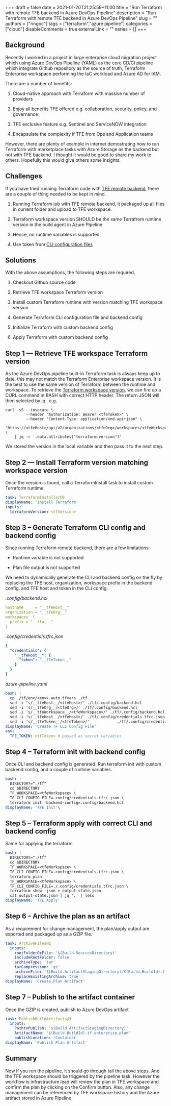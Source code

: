 +++ 
draft = false
date = 2021-01-20T21:25:59+11:00
title = "Run Terraform with remote TFE backend in Azure DevOps Pipeline"
description = "Run Terraform with remote TFE backend in Azure DevOps Pipeline"
slug = ""
authors = ["ringoc"]
tags = ["terraform","azure pipeline"]
categories = ["cloud"]
disableComments = true
externalLink = ""
series = []
+++

## Background

Recently I worked in a project in large enterprise cloud migration project which using Azure DevOps Pipeline (YAML) as the core CD/CI pipeline which integrate Github repository as the source of truth, Terraform Enterprise workspace performing the IaC workload and Azure AD for IAM.

There are a number of benefits:

1. Cloud-native approach with Terraform with massive number of providers

1. Enjoy all benefits TFE offered e.g. collaboration, security, policy, and governance

1. TFE exclusive feature e.g. Sentinel and ServiceNOW integration

1. Encapsulate the complexity if TFE from Ops and Application teams

However, there are plenty of example in internet demostrating how to run Terraform with marketplace tasks with Azure Storage as the backend but not with TFE backend. I thought it would be good to share my work to others. Hopefully this would give others some insights.

## Challenges

If you have tried running Terraform code with [TFE remote backend](https://www.terraform.io/docs/backends/types/remote.html), there are a couple of thing needed to be kept in mind.

1. Running Terraform job with TFE remote backend, it packaged up all files in current folder and upload to TFE workspace.

1. Terraform workspace version SHOULD be the same Terrafrom runtime version in the build agent in Azure Pipeline

1. Hence, no runtime variables is supported

1. Use token from [CLI configuration files](https://www.terraform.io/docs/commands/cli-config.html)

## Solutions

With the above assumptions, the following steps are required.

1. Checkout Github source code

1. Retrieve TFE workspace Terraform version

1. Install custom Terraform runtime with version matching TFE workspace version

1. Generate Terraform CLI configuration file and backend config

1. Initialize Terraform with custom backend config

1. Apply Terraform with custom backend config

## Step 1 — Retrieve TFE workspace Terraform version

As the Azure DevOps pipeline built-in Terraform task is always keep up to date, this may not match the Terraform Enterprise workspace version. It is the best to use the same version of Terraform between the runtime and workspace. To retrieve the [Terraform workspace version](https://www.terraform.io/docs/cloud/api/workspaces.html), we can fire up a CURL command in BASH with correct HTTP header. The return JSON will then selected by jq . e.g.
```shell
curl -sS --insecure \
         --header "Authorization: Bearer <tfeToken>" \ 
         --header "Content-Type: application/vnd.api+json" \    
         "https://<tfeHost>/api/v2/organizations/<tfeOrg>/workspaces/<tfeWorkspace>" \
    | jq -r '.data.attributes["terraform-version"]'

```
    
We stored the version in the local variable and then pass it to the next step.

## Step 2 — Install Terraform version matching workspace version

Once the version is found, call a TerraformInstall task to install custom Terraform runtime.
```yaml
task: TerraformInstaller@0     
displayName: 'Install Terraform'     
inputs:       
  terraformVersion: <tfVersion>
```
## Step 3 – Generate Terraform CLI config and backend config

Since running Terraform remote backend, there are a few limitations:

* Runtime variable is not supported

* Plan file output is not supported

We need to dynamically generate the CLI and backend config on the fly by replacing the TFE host, organization, workspace prefix in the backend config. and TFE host and token in the CLI config.

*.config/backend.hcl*
```yaml
hostname     = "__tfeHost__"
organization = "__tfeOrg__"
workspaces  {
  prefix = "__tla__-"
}
```

*.config/credentials.tfrc.json*
```yaml
{
  "credentials": {
    "__tfeHost__": {
      "token": "__tfeToken__"
    }
  }
}
```

*azure-pipeline.yaml*
```yaml
bash: |       
  cp ./tf/env/<env>.auto.tfvars ./tf    
  sed -i 's/__tfeHost__/<tfeHost>/' ./tf/.config/backend.hcl       
  sed -i 's/__tfeOrg__/<tfeOrg>/' ./tf/.config/backend.hcl       
  sed -i 's/__tfeWorkspace__/<tfeWorkspace>/' ./tf/.config/backend.hcl       
  sed -i 's/__tfeHost__/<tfeHost>/' ./tf/.config/credentials.tfrc.json         
  sed -i 's/__tfeToken__/<tfeToken>/'            ./tf/.config/credentials.tfrc.json     
displayName: 'Create TF CLI Config File'     
env:       
  TFE_TOKEN: <tfToken> # passed as secret variables
```


## Step 4 – Terraform init with backend config

Once CLI and backend config is generated. Run terraform init with custom backend config, and a couple of runtime variables.
```yaml
bash: |       
  DIRECTORY="./tf"       
  cd $DIRECTORY       
  TF_WORKSPACE=<tfeWorkspace> \
  TF_CLI_CONFIG_FILE=.config/credentials.tfrc.json \
  terraform init -backend-config=.config/backend.hcl     
displayName: 'TFE Init'\
```
    

## Step 5 – Terraform apply with correct CLI and backend config

Same for applying the terraform
```yaml
bash: |       
  DIRECTORY="./tf"       
  cd $DIRECTORY       
  TF_WORKSPACE=<tfeWorkspace> \    
  TF_CLI_CONFIG_FILE=.config/credentials.tfrc.json \
  terraform plan 
  TF_WORKSPACE=<tfeWorkspace> \
  TF_CLI_CONFIG_FILE=./.config/credentials.tfrc.json \
  terraform show -json > output-state.json       
  cat output-state.json | jq '.' | less     
displayName: 'TFE Apply'
```

## Step 6 – Archive the plan as an artifact

As a requirement for change management, the plan/apply output are exported and packaged up as a GZIP file.
```yaml
task: ArchiveFiles@2     
  inputs:       
    rootFolderOrFile: '$(Build.SourcesDirectory)'            
    includeRootFolder: false       
    archiveType: 'tar'       
    tarCompression: 'gz'       
    archiveFile: '$(Build.ArtifactStagingDirectory)/$(Build.BuildId).tfplan.tgz'       
    replaceExistingArchive: true       
displayName: 'Create Plan Artifact'
```

## Step 7 – Publish to the artifact container

Once the GZIP is created, publish to Azure DevOps artifact
```yaml
task: PublishBuildArtifacts@1     
  inputs:       
    PathtoPublish: '$(Build.ArtifactStagingDirectory)'       
    ArtifactName: '$(Build.BuildId).tf.enterprise.plan'           
    publishLocation: 'Container'       
displayName: 'Publish Plan Artifact'
```

## Summary

Now if you run the pipeline, it should go through tall the above steps. And the TFE workspace should be triggered by the pipeline task. However the workflow is infrastructure lead will review the plan in TFE workspace and confirm the plan by clicking on the Confirm button. Also, any change management can be referenced by TFE workspace history and the Azure artifact stored in Azure Pipeline.  

